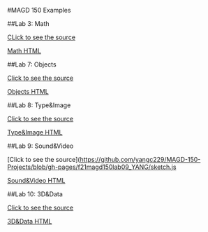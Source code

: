 #MAGD 150 Examples

##Lab 3: Math

[CLick to see the source](https://github.com/yangc229/MAGD-150-Projects/blob/gh-pages/f21magd150lab03_yang1/sketch.js)

[Math HTML](https://github.com/yangc229/MAGD-150-Projects/blob/gh-pages/f21magd150lab03_yang1/index.html)

##Lab 7: Objects

[Click to see the source](https://github.com/yangc229/MAGD-150-Projects/blob/gh-pages/f21magd150lab07_yang/sketch.js)

[Objects HTML](https://github.com/yangc229/MAGD-150-Projects/blob/gh-pages/f21magd150lab07_yang/index.html)

##Lab 8: Type&Image

[Click to see the source](https://github.com/yangc229/MAGD-150-Projects/blob/gh-pages/f21magd150_lab08_YANG/sketch.js)

[Type&Image HTML](https://github.com/yangc229/MAGD-150-Projects/blob/gh-pages/f21magd150_lab08_YANG/index.html)

##Lab 9: Sound&Video

[Click to see the source](https://github.com/yangc229/MAGD-150-Projects/blob/gh-pages/f21magd150lab09_YANG/sketch.js

[Sound&Video HTML](https://github.com/yangc229/MAGD-150-Projects/blob/gh-pages/f21magd150lab09_YANG/index.html)

##Lab 10: 3D&Data

[Click to see the source](https://github.com/yangc229/MAGD-150-Projects/blob/gh-pages/f21magd150lab10_yang/sketch.js)

[3D&Data HTML](https://github.com/yangc229/MAGD-150-Projects/blob/gh-pages/f21magd150lab10_yang/index.html)
